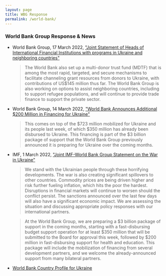 ```yaml
---
layout: page
title: WBG Response
permalink: /world-bank/
---
```


### World Bank Group Response & News

- World Bank Group, 17 March 2022, ["Joint Statement of Heads of International Financial Institutions with programs in Ukraine and neighboring countries"](https://www.worldbank.org/en/news/statement/2022/03/17/joint-statement-of-heads-of-international-financial-institutions-with-programs-in-ukraine-and-neighboring-countries)

  > The World Bank also set up a multi-donor trust fund (MDTF) that is among the most rapid, targeted, and secure mechanisms to facilitate channeling grant resources from donors to Ukraine, with contributions of US$145 million thus far. The World Bank Group is also working on options to assist neighboring countries, including to support refugee populations, and will continue to provide trade finance to support the private sector.

- World Bank Group, 14 March 2022, ["World Bank Announces Additional $200 Million in Financing for Ukraine"](https://www.worldbank.org/en/news/press-release/2022/03/14/world-bank-announces-additional-200-million-in-financing-for-ukraine)

  > This comes on top of the $723 million mobilized for Ukraine and its people last week, of which $350 million has already been disbursed to Ukraine. This financing is part of the $3 billion package of support that the World Bank Group previously announced it is preparing for Ukraine over the coming months.

- IMF, 1 March 2022, ["Joint IMF-World Bank Group Statement on the War in Ukraine"](https://www.imf.org/en/News/Articles/2022/03/01/pr2252-joint-imf-world-bank-group-statement-on-the-war-in-ukraine)

  > We stand with the Ukrainian people through these horrifying developments. The war is also creating significant spillovers to other countries. Commodity prices are being driven higher and risk further fueling inflation, which hits the poor the hardest. Disruptions in financial markets will continue to worsen should the conflict persist. The sanctions announced over the last few days will also have a significant economic impact. We are assessing the situation and discussing appropriate policy responses with our international partners.

  > At the World Bank Group, we are preparing a $3 billion package of support in the coming months, starting with a fast-disbursing budget support operation for at least $350 million that will be submitted to the Board for approval this week, followed by $200 million in fast-disbursing support for health and education. This package will include the mobilization of financing from several development partners, and we welcome the already-announced support from many bilateral partners.

<!-- - Bloomberg, 1 March 2022, ["World Bank Preparing $3 Billion Support Package for Ukraine"](https://www.bloomberg.com/news/articles/2022-03-01/world-bank-preparing-3-billion-support-package-for-ukraine) (Paywall) -->
<!-- - Reuters, 1 March 2022, ["World Bank, IMF racing to get aid to Ukraine in coming weeks, months"](https://www.reuters.com/markets/europe/world-bank-imf-racing-get-aid-ukraine-coming-weeks-months-2022-03-01/)

  > The World Bank is also preparing a $3 billion package of support in the coming months, they said. That funding would start with a fast-disbursing budget injection of at least $350 million that the bank's board will consider this week, followed by $200 million for health and education programs. -->

- [World Bank Country Profile for Ukraine](https://www.worldbank.org/en/country/ukraine)